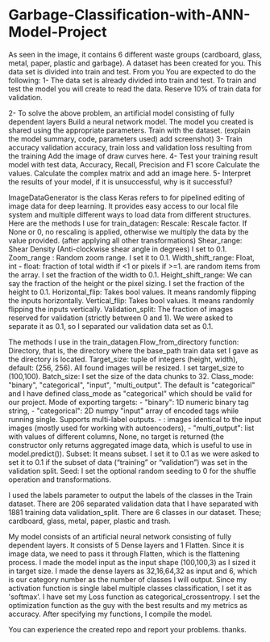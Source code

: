 # Garbage-Classification-with-ANN-Model-Project

As seen in the image, it contains 6 different waste groups (cardboard, glass, metal, paper, plastic and garbage).
A dataset has been created for you. This data set is divided into train and test. From you
You are expected to do the following:
1- The data set is already divided into train and test. To train and test the model you will create
to read the data. Reserve 10% of train data for validation.

2- To solve the above problem, an artificial model consisting of fully dependent layers
Build a neural network model. The model you created is shared using the appropriate parameters.
Train with the dataset. (explain the model summary, code, parameters used)
add screenshot)
3- Train accuracy validation accuracy, train loss and validation loss resulting from the training
Add the image of draw curves here.
4- Test your training result model with test data, Accuracy, Recall, Precision and F1 score
Calculate the values. Calculate the complex matrix and add an image here.
5- Interpret the results of your model, if it is unsuccessful, why is it successful?

ImageDataGenerator is the class Keras refers to for pipelined editing of image data for deep learning. It provides easy access to our local file system and multiple different ways to load data from different structures.
Here are the methods I use for train_datagen:
Rescale: Rescale factor. If None or 0, no rescaling is applied, otherwise we multiply the data by the value provided. (after applying all other transformations)
Shear_range: Shear Density (Anti-clockwise shear angle in degrees) I set to 0.1.
Zoom_range : Random zoom range. I set it to 0.1.
Width_shift_range: Float, int - float: fraction of total width if <1 or pixels if >=1. are random items from the array. I set the fraction of the width to 0.1.
Height_shift_range: We can say the fraction of the height or the pixel sizing. I set the fraction of the height to 0.1.
Horizontal_flip: Takes bool values. It means randomly flipping the inputs horizontally.
Vertical_flip: Takes bool values. It means randomly flipping the inputs vertically.
Validation_split: The fraction of images reserved for validation (strictly between 0 and 1). We were asked to separate it as 0.1, so I separated our validation data set as 0.1.

The methods I use in the train_datagen.Flow_from_directory function:
Directory, that is, the directory where the base_path train data set I gave as the directory is located.
Target_size: tuple of integers (height, width), default: (256, 256). All found images will be resized. I set target_size to (100,100).
Batch_size: I set the size of the data chunks to 32.
Class_mode: "binary", "categorical", "input", "multi_output". The default is "categorical" and I have defined class_mode as "categorical" which should be valid for our project. Mode of exporting targets: - "binary": 1D numeric binary tag string, - "categorical": 2D numpy "input" array of encoded tags while running single. Supports multi-label outputs. - : images identical to the input images (mostly used for working with autoencoders), - "multi_output": list with values ​​of different columns, None, no target is returned (the constructor only returns aggregated image data, which is useful to use in model.predict()).
Subset: It means subset. I set it to 0.1 as we were asked to set it to 0.1 if the subset of data (“training” or “validation”) was set in the validation split.
Seed: I set the optional random seeding to 0 for the shuffle operation and transformations.

I used the labels parameter to output the labels of the classes in the Train dataset.
There are 206 separated validation data that I have separated with 1881 training data validation_split. There are 6 classes in our dataset. These; cardboard, glass, metal, paper, plastic and trash.

My model consists of an artificial neural network consisting of fully dependent layers. It consists of 5 Dense layers and 1 Flatten. Since it is image data, we need to pass it through Flatten, which is the flattening process. I made the model input as the input shape (100,100,3) as I sized it in target size. I made the dense layers as 32,16,64,32 as input and 6, which is our category number as the number of classes I will output. Since my activation function is single label multiple classes classification, I set it as 'softmax'. I have set my Loss function as categorical_crossentropy. I set the optimization function as the guy with the best results and my metrics as accuracy. After specifying my functions, I compile the model.

 You can experience the created repo and report your problems. thanks.
